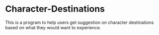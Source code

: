 # Character-Destinations
This is a program to help users get suggestion on character destinations based on what they would want to experience.
